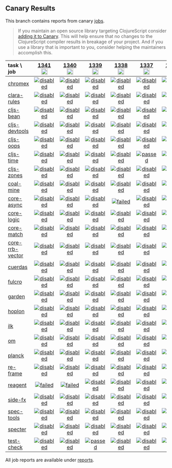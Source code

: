 ## Canary Results

This branch contains reports from canary [jobs](https://github.com/cljs-oss/canary/tree/jobs).

> If you maintain an open source library targeting ClojureScript consider [adding it to Canary](https://github.com/cljs-oss/canary/tree/master#how-to-participate). This will help ensure that no changes to the ClojureScript compiler results in breakage of your project. And if you use a library that is important to you, consider helping the maintainers accomplish this.

[//]: # (begin_overview_table)

| task \ job | <a href="reports/2020/03/27/job-001341-1.10.624-20f34d85" title="job #1341&#xA;&#xA;job --only reagent&#xA;&#xA;requested by Mike Fikes (@mfikes) on 2020-03-27T17:42:31Z">1341<br/><img width=20 height=20 src="https://avatars1.githubusercontent.com/u/1723464?v=4&s=60"></a> | <a href="reports/2020/03/27/job-001340-1.10.624-20f34d85" title="job #1340&#xA;&#xA;job --only reagent&#xA;&#xA;requested by Mike Fikes (@mfikes) on 2020-03-27T17:42:13Z">1340<br/><img width=20 height=20 src="https://avatars1.githubusercontent.com/u/1723464?v=4&s=60"></a> | <a href="reports/2020/03/27/job-001339-1.10.624-20f34d85" title="job #1339&#xA;&#xA;job --only test-check&#xA;&#xA;requested by Mike Fikes (@mfikes) on 2020-03-27T16:59:24Z">1339<br/><img width=20 height=20 src="https://avatars1.githubusercontent.com/u/1723464?v=4&s=60"></a> | <a href="reports/2020/03/27/job-001338-1.10.624-20f34d85" title="job #1338&#xA;&#xA;job --only core-async&#xA;&#xA;requested by Mike Fikes (@mfikes) on 2020-03-27T16:57:36Z">1338<br/><img width=20 height=20 src="https://avatars1.githubusercontent.com/u/1723464?v=4&s=60"></a> | <a href="reports/2020/03/27/job-001337-1.10.624-20f34d85" title="job #1337&#xA;&#xA;job --only cljs-time&#xA;&#xA;requested by Mike Fikes (@mfikes) on 2020-03-27T16:04:59Z">1337<br/><img width=20 height=20 src="https://avatars1.githubusercontent.com/u/1723464?v=4&s=60"></a> | <a href="reports/2020/03/27/job-001336-1.10.624-20f34d85" title="job #1336&#xA;&#xA;job --only clara-rules&#xA;&#xA;requested by Mike Fikes (@mfikes) on 2020-03-27T15:59:37Z">1336<br/><img width=20 height=20 src="https://avatars1.githubusercontent.com/u/1723464?v=4&s=60"></a> | <a href="reports/2020/03/27/job-001335-1.10.624-20f34d85" title="job #1335&#xA;&#xA;job&#xA;&#xA;requested by BinaryAge Bot (@babot) on 2020-03-27T11:02:59Z">1335<br/><img width=20 height=20 src="https://avatars0.githubusercontent.com/u/1476765?v=4&s=60"></a> | <a href="reports/2020/03/26/job-001334-1.10.624-20f34d85" title="job #1334&#xA;&#xA;job&#xA;&#xA;requested by BinaryAge Bot (@babot) on 2020-03-26T11:02:39Z">1334<br/><img width=20 height=20 src="https://avatars0.githubusercontent.com/u/1476765?v=4&s=60"></a> | <a href="reports/2020/03/25/job-001333-1.10.624-20f34d85" title="job #1333&#xA;&#xA;job&#xA;&#xA;requested by BinaryAge Bot (@babot) on 2020-03-25T11:02:43Z">1333<br/><img width=20 height=20 src="https://avatars0.githubusercontent.com/u/1476765?v=4&s=60"></a> | <a href="reports/2020/03/24/job-001332-1.10.623-e4e1ac25" title="job #1332&#xA;&#xA;job&#xA;&#xA;requested by BinaryAge Bot (@babot) on 2020-03-24T11:02:43Z">1332<br/><img width=20 height=20 src="https://avatars0.githubusercontent.com/u/1476765?v=4&s=60"></a> |
| :--- | :---: | :---: | :---: | :---: | :---: | :---: | :---: | :---: | :---: | :---: |
| [chromex](https://github.com/binaryage/chromex) | <a href="reports/2020/03/27/job-001341-1.10.624-20f34d85#-chromex"><img title="disabled" src="http://box.binaryage.com/s-disabled.svg"><a> | <a href="reports/2020/03/27/job-001340-1.10.624-20f34d85#-chromex"><img title="disabled" src="http://box.binaryage.com/s-disabled.svg"><a> | <a href="reports/2020/03/27/job-001339-1.10.624-20f34d85#-chromex"><img title="disabled" src="http://box.binaryage.com/s-disabled.svg"><a> | <a href="reports/2020/03/27/job-001338-1.10.624-20f34d85#-chromex"><img title="disabled" src="http://box.binaryage.com/s-disabled.svg"><a> | <a href="reports/2020/03/27/job-001337-1.10.624-20f34d85#-chromex"><img title="disabled" src="http://box.binaryage.com/s-disabled.svg"><a> | <a href="reports/2020/03/27/job-001336-1.10.624-20f34d85#-chromex"><img title="disabled" src="http://box.binaryage.com/s-disabled.svg"><a> | <a href="reports/2020/03/27/job-001335-1.10.624-20f34d85#-chromex"><img title="passed" src="http://box.binaryage.com/s-passed.svg"><a> | <a href="reports/2020/03/26/job-001334-1.10.624-20f34d85#-chromex"><img title="passed" src="http://box.binaryage.com/s-passed.svg"><a> | <a href="reports/2020/03/25/job-001333-1.10.624-20f34d85#-chromex"><img title="passed" src="http://box.binaryage.com/s-passed.svg"><a> | <a href="reports/2020/03/24/job-001332-1.10.623-e4e1ac25#-chromex"><img title="passed" src="http://box.binaryage.com/s-passed.svg"><a> |
| [clara-rules](https://github.com/cerner/clara-rules) | <a href="reports/2020/03/27/job-001341-1.10.624-20f34d85#-clara-rules"><img title="disabled" src="http://box.binaryage.com/s-disabled.svg"><a> | <a href="reports/2020/03/27/job-001340-1.10.624-20f34d85#-clara-rules"><img title="disabled" src="http://box.binaryage.com/s-disabled.svg"><a> | <a href="reports/2020/03/27/job-001339-1.10.624-20f34d85#-clara-rules"><img title="disabled" src="http://box.binaryage.com/s-disabled.svg"><a> | <a href="reports/2020/03/27/job-001338-1.10.624-20f34d85#-clara-rules"><img title="disabled" src="http://box.binaryage.com/s-disabled.svg"><a> | <a href="reports/2020/03/27/job-001337-1.10.624-20f34d85#-clara-rules"><img title="disabled" src="http://box.binaryage.com/s-disabled.svg"><a> | <a href="reports/2020/03/27/job-001336-1.10.624-20f34d85#-clara-rules"><img title="passed" src="http://box.binaryage.com/s-passed.svg"><a> | <a href="reports/2020/03/27/job-001335-1.10.624-20f34d85#-clara-rules"><img title="unknown" src="http://box.binaryage.com/s-unknown.svg"><a> | <a href="reports/2020/03/26/job-001334-1.10.624-20f34d85#-clara-rules"><img title="unknown" src="http://box.binaryage.com/s-unknown.svg"><a> | <a href="reports/2020/03/25/job-001333-1.10.624-20f34d85#-clara-rules"><img title="unknown" src="http://box.binaryage.com/s-unknown.svg"><a> | <a href="reports/2020/03/24/job-001332-1.10.623-e4e1ac25#-clara-rules"><img title="unknown" src="http://box.binaryage.com/s-unknown.svg"><a> |
| [cljs-bean](https://github.com/mfikes/cljs-bean) | <a href="reports/2020/03/27/job-001341-1.10.624-20f34d85#-cljs-bean"><img title="disabled" src="http://box.binaryage.com/s-disabled.svg"><a> | <a href="reports/2020/03/27/job-001340-1.10.624-20f34d85#-cljs-bean"><img title="disabled" src="http://box.binaryage.com/s-disabled.svg"><a> | <a href="reports/2020/03/27/job-001339-1.10.624-20f34d85#-cljs-bean"><img title="disabled" src="http://box.binaryage.com/s-disabled.svg"><a> | <a href="reports/2020/03/27/job-001338-1.10.624-20f34d85#-cljs-bean"><img title="disabled" src="http://box.binaryage.com/s-disabled.svg"><a> | <a href="reports/2020/03/27/job-001337-1.10.624-20f34d85#-cljs-bean"><img title="disabled" src="http://box.binaryage.com/s-disabled.svg"><a> | <a href="reports/2020/03/27/job-001336-1.10.624-20f34d85#-cljs-bean"><img title="disabled" src="http://box.binaryage.com/s-disabled.svg"><a> | <a href="reports/2020/03/27/job-001335-1.10.624-20f34d85#-cljs-bean"><img title="failed" src="http://box.binaryage.com/s-failed.svg"><a> | <a href="reports/2020/03/26/job-001334-1.10.624-20f34d85#-cljs-bean"><img title="failed" src="http://box.binaryage.com/s-failed.svg"><a> | <a href="reports/2020/03/25/job-001333-1.10.624-20f34d85#-cljs-bean"><img title="failed" src="http://box.binaryage.com/s-failed.svg"><a> | <a href="reports/2020/03/24/job-001332-1.10.623-e4e1ac25#-cljs-bean"><img title="failed" src="http://box.binaryage.com/s-failed.svg"><a> |
| [cljs-devtools](https://github.com/binaryage/cljs-devtools) | <a href="reports/2020/03/27/job-001341-1.10.624-20f34d85#-cljs-devtools"><img title="disabled" src="http://box.binaryage.com/s-disabled.svg"><a> | <a href="reports/2020/03/27/job-001340-1.10.624-20f34d85#-cljs-devtools"><img title="disabled" src="http://box.binaryage.com/s-disabled.svg"><a> | <a href="reports/2020/03/27/job-001339-1.10.624-20f34d85#-cljs-devtools"><img title="disabled" src="http://box.binaryage.com/s-disabled.svg"><a> | <a href="reports/2020/03/27/job-001338-1.10.624-20f34d85#-cljs-devtools"><img title="disabled" src="http://box.binaryage.com/s-disabled.svg"><a> | <a href="reports/2020/03/27/job-001337-1.10.624-20f34d85#-cljs-devtools"><img title="disabled" src="http://box.binaryage.com/s-disabled.svg"><a> | <a href="reports/2020/03/27/job-001336-1.10.624-20f34d85#-cljs-devtools"><img title="disabled" src="http://box.binaryage.com/s-disabled.svg"><a> | <a href="reports/2020/03/27/job-001335-1.10.624-20f34d85#-cljs-devtools"><img title="passed" src="http://box.binaryage.com/s-passed.svg"><a> | <a href="reports/2020/03/26/job-001334-1.10.624-20f34d85#-cljs-devtools"><img title="passed" src="http://box.binaryage.com/s-passed.svg"><a> | <a href="reports/2020/03/25/job-001333-1.10.624-20f34d85#-cljs-devtools"><img title="passed" src="http://box.binaryage.com/s-passed.svg"><a> | <a href="reports/2020/03/24/job-001332-1.10.623-e4e1ac25#-cljs-devtools"><img title="passed" src="http://box.binaryage.com/s-passed.svg"><a> |
| [cljs-oops](https://github.com/binaryage/cljs-oops) | <a href="reports/2020/03/27/job-001341-1.10.624-20f34d85#-cljs-oops"><img title="disabled" src="http://box.binaryage.com/s-disabled.svg"><a> | <a href="reports/2020/03/27/job-001340-1.10.624-20f34d85#-cljs-oops"><img title="disabled" src="http://box.binaryage.com/s-disabled.svg"><a> | <a href="reports/2020/03/27/job-001339-1.10.624-20f34d85#-cljs-oops"><img title="disabled" src="http://box.binaryage.com/s-disabled.svg"><a> | <a href="reports/2020/03/27/job-001338-1.10.624-20f34d85#-cljs-oops"><img title="disabled" src="http://box.binaryage.com/s-disabled.svg"><a> | <a href="reports/2020/03/27/job-001337-1.10.624-20f34d85#-cljs-oops"><img title="disabled" src="http://box.binaryage.com/s-disabled.svg"><a> | <a href="reports/2020/03/27/job-001336-1.10.624-20f34d85#-cljs-oops"><img title="disabled" src="http://box.binaryage.com/s-disabled.svg"><a> | <a href="reports/2020/03/27/job-001335-1.10.624-20f34d85#-cljs-oops"><img title="passed" src="http://box.binaryage.com/s-passed.svg"><a> | <a href="reports/2020/03/26/job-001334-1.10.624-20f34d85#-cljs-oops"><img title="passed" src="http://box.binaryage.com/s-passed.svg"><a> | <a href="reports/2020/03/25/job-001333-1.10.624-20f34d85#-cljs-oops"><img title="passed" src="http://box.binaryage.com/s-passed.svg"><a> | <a href="reports/2020/03/24/job-001332-1.10.623-e4e1ac25#-cljs-oops"><img title="passed" src="http://box.binaryage.com/s-passed.svg"><a> |
| [cljs-time](https://github.com/andrewmcveigh/cljs-time) | <a href="reports/2020/03/27/job-001341-1.10.624-20f34d85#-cljs-time"><img title="disabled" src="http://box.binaryage.com/s-disabled.svg"><a> | <a href="reports/2020/03/27/job-001340-1.10.624-20f34d85#-cljs-time"><img title="disabled" src="http://box.binaryage.com/s-disabled.svg"><a> | <a href="reports/2020/03/27/job-001339-1.10.624-20f34d85#-cljs-time"><img title="disabled" src="http://box.binaryage.com/s-disabled.svg"><a> | <a href="reports/2020/03/27/job-001338-1.10.624-20f34d85#-cljs-time"><img title="disabled" src="http://box.binaryage.com/s-disabled.svg"><a> | <a href="reports/2020/03/27/job-001337-1.10.624-20f34d85#-cljs-time"><img title="passed" src="http://box.binaryage.com/s-passed.svg"><a> | <a href="reports/2020/03/27/job-001336-1.10.624-20f34d85#-cljs-time"><img title="disabled" src="http://box.binaryage.com/s-disabled.svg"><a> | <a href="reports/2020/03/27/job-001335-1.10.624-20f34d85#-cljs-time"><img title="unknown" src="http://box.binaryage.com/s-unknown.svg"><a> | <a href="reports/2020/03/26/job-001334-1.10.624-20f34d85#-cljs-time"><img title="unknown" src="http://box.binaryage.com/s-unknown.svg"><a> | <a href="reports/2020/03/25/job-001333-1.10.624-20f34d85#-cljs-time"><img title="unknown" src="http://box.binaryage.com/s-unknown.svg"><a> | <a href="reports/2020/03/24/job-001332-1.10.623-e4e1ac25#-cljs-time"><img title="unknown" src="http://box.binaryage.com/s-unknown.svg"><a> |
| [cljs-zones](https://github.com/binaryage/cljs-zones) | <a href="reports/2020/03/27/job-001341-1.10.624-20f34d85#-cljs-zones"><img title="disabled" src="http://box.binaryage.com/s-disabled.svg"><a> | <a href="reports/2020/03/27/job-001340-1.10.624-20f34d85#-cljs-zones"><img title="disabled" src="http://box.binaryage.com/s-disabled.svg"><a> | <a href="reports/2020/03/27/job-001339-1.10.624-20f34d85#-cljs-zones"><img title="disabled" src="http://box.binaryage.com/s-disabled.svg"><a> | <a href="reports/2020/03/27/job-001338-1.10.624-20f34d85#-cljs-zones"><img title="disabled" src="http://box.binaryage.com/s-disabled.svg"><a> | <a href="reports/2020/03/27/job-001337-1.10.624-20f34d85#-cljs-zones"><img title="disabled" src="http://box.binaryage.com/s-disabled.svg"><a> | <a href="reports/2020/03/27/job-001336-1.10.624-20f34d85#-cljs-zones"><img title="disabled" src="http://box.binaryage.com/s-disabled.svg"><a> | <a href="reports/2020/03/27/job-001335-1.10.624-20f34d85#-cljs-zones"><img title="passed" src="http://box.binaryage.com/s-passed.svg"><a> | <a href="reports/2020/03/26/job-001334-1.10.624-20f34d85#-cljs-zones"><img title="passed" src="http://box.binaryage.com/s-passed.svg"><a> | <a href="reports/2020/03/25/job-001333-1.10.624-20f34d85#-cljs-zones"><img title="passed" src="http://box.binaryage.com/s-passed.svg"><a> | <a href="reports/2020/03/24/job-001332-1.10.623-e4e1ac25#-cljs-zones"><img title="passed" src="http://box.binaryage.com/s-passed.svg"><a> |
| [coal-mine](https://github.com/mfikes/coal-mine) | <a href="reports/2020/03/27/job-001341-1.10.624-20f34d85#-coal-mine"><img title="disabled" src="http://box.binaryage.com/s-disabled.svg"><a> | <a href="reports/2020/03/27/job-001340-1.10.624-20f34d85#-coal-mine"><img title="disabled" src="http://box.binaryage.com/s-disabled.svg"><a> | <a href="reports/2020/03/27/job-001339-1.10.624-20f34d85#-coal-mine"><img title="disabled" src="http://box.binaryage.com/s-disabled.svg"><a> | <a href="reports/2020/03/27/job-001338-1.10.624-20f34d85#-coal-mine"><img title="disabled" src="http://box.binaryage.com/s-disabled.svg"><a> | <a href="reports/2020/03/27/job-001337-1.10.624-20f34d85#-coal-mine"><img title="disabled" src="http://box.binaryage.com/s-disabled.svg"><a> | <a href="reports/2020/03/27/job-001336-1.10.624-20f34d85#-coal-mine"><img title="disabled" src="http://box.binaryage.com/s-disabled.svg"><a> | <a href="reports/2020/03/27/job-001335-1.10.624-20f34d85#-coal-mine"><img title="passed" src="http://box.binaryage.com/s-passed.svg"><a> | <a href="reports/2020/03/26/job-001334-1.10.624-20f34d85#-coal-mine"><img title="passed" src="http://box.binaryage.com/s-passed.svg"><a> | <a href="reports/2020/03/25/job-001333-1.10.624-20f34d85#-coal-mine"><img title="passed" src="http://box.binaryage.com/s-passed.svg"><a> | <a href="reports/2020/03/24/job-001332-1.10.623-e4e1ac25#-coal-mine"><img title="passed" src="http://box.binaryage.com/s-passed.svg"><a> |
| [core-async](https://github.com/clojure/core.async) | <a href="reports/2020/03/27/job-001341-1.10.624-20f34d85#-core-async"><img title="disabled" src="http://box.binaryage.com/s-disabled.svg"><a> | <a href="reports/2020/03/27/job-001340-1.10.624-20f34d85#-core-async"><img title="disabled" src="http://box.binaryage.com/s-disabled.svg"><a> | <a href="reports/2020/03/27/job-001339-1.10.624-20f34d85#-core-async"><img title="disabled" src="http://box.binaryage.com/s-disabled.svg"><a> | <a href="reports/2020/03/27/job-001338-1.10.624-20f34d85#-core-async"><img title="failed" src="http://box.binaryage.com/s-failed.svg"><a> | <a href="reports/2020/03/27/job-001337-1.10.624-20f34d85#-core-async"><img title="disabled" src="http://box.binaryage.com/s-disabled.svg"><a> | <a href="reports/2020/03/27/job-001336-1.10.624-20f34d85#-core-async"><img title="disabled" src="http://box.binaryage.com/s-disabled.svg"><a> | <a href="reports/2020/03/27/job-001335-1.10.624-20f34d85#-core-async"><img title="unknown" src="http://box.binaryage.com/s-unknown.svg"><a> | <a href="reports/2020/03/26/job-001334-1.10.624-20f34d85#-core-async"><img title="unknown" src="http://box.binaryage.com/s-unknown.svg"><a> | <a href="reports/2020/03/25/job-001333-1.10.624-20f34d85#-core-async"><img title="unknown" src="http://box.binaryage.com/s-unknown.svg"><a> | <a href="reports/2020/03/24/job-001332-1.10.623-e4e1ac25#-core-async"><img title="unknown" src="http://box.binaryage.com/s-unknown.svg"><a> |
| [core-logic](https://github.com/clojure/core.logic) | <a href="reports/2020/03/27/job-001341-1.10.624-20f34d85#-core-logic"><img title="disabled" src="http://box.binaryage.com/s-disabled.svg"><a> | <a href="reports/2020/03/27/job-001340-1.10.624-20f34d85#-core-logic"><img title="disabled" src="http://box.binaryage.com/s-disabled.svg"><a> | <a href="reports/2020/03/27/job-001339-1.10.624-20f34d85#-core-logic"><img title="disabled" src="http://box.binaryage.com/s-disabled.svg"><a> | <a href="reports/2020/03/27/job-001338-1.10.624-20f34d85#-core-logic"><img title="disabled" src="http://box.binaryage.com/s-disabled.svg"><a> | <a href="reports/2020/03/27/job-001337-1.10.624-20f34d85#-core-logic"><img title="disabled" src="http://box.binaryage.com/s-disabled.svg"><a> | <a href="reports/2020/03/27/job-001336-1.10.624-20f34d85#-core-logic"><img title="disabled" src="http://box.binaryage.com/s-disabled.svg"><a> | <a href="reports/2020/03/27/job-001335-1.10.624-20f34d85#-core-logic"><img title="unknown" src="http://box.binaryage.com/s-unknown.svg"><a> | <a href="reports/2020/03/26/job-001334-1.10.624-20f34d85#-core-logic"><img title="unknown" src="http://box.binaryage.com/s-unknown.svg"><a> | <a href="reports/2020/03/25/job-001333-1.10.624-20f34d85#-core-logic"><img title="unknown" src="http://box.binaryage.com/s-unknown.svg"><a> | <a href="reports/2020/03/24/job-001332-1.10.623-e4e1ac25#-core-logic"><img title="unknown" src="http://box.binaryage.com/s-unknown.svg"><a> |
| [core-match](https://github.com/clojure/core.match) | <a href="reports/2020/03/27/job-001341-1.10.624-20f34d85#-core-match"><img title="disabled" src="http://box.binaryage.com/s-disabled.svg"><a> | <a href="reports/2020/03/27/job-001340-1.10.624-20f34d85#-core-match"><img title="disabled" src="http://box.binaryage.com/s-disabled.svg"><a> | <a href="reports/2020/03/27/job-001339-1.10.624-20f34d85#-core-match"><img title="disabled" src="http://box.binaryage.com/s-disabled.svg"><a> | <a href="reports/2020/03/27/job-001338-1.10.624-20f34d85#-core-match"><img title="disabled" src="http://box.binaryage.com/s-disabled.svg"><a> | <a href="reports/2020/03/27/job-001337-1.10.624-20f34d85#-core-match"><img title="disabled" src="http://box.binaryage.com/s-disabled.svg"><a> | <a href="reports/2020/03/27/job-001336-1.10.624-20f34d85#-core-match"><img title="disabled" src="http://box.binaryage.com/s-disabled.svg"><a> | <a href="reports/2020/03/27/job-001335-1.10.624-20f34d85#-core-match"><img title="unknown" src="http://box.binaryage.com/s-unknown.svg"><a> | <a href="reports/2020/03/26/job-001334-1.10.624-20f34d85#-core-match"><img title="unknown" src="http://box.binaryage.com/s-unknown.svg"><a> | <a href="reports/2020/03/25/job-001333-1.10.624-20f34d85#-core-match"><img title="unknown" src="http://box.binaryage.com/s-unknown.svg"><a> | <a href="reports/2020/03/24/job-001332-1.10.623-e4e1ac25#-core-match"><img title="unknown" src="http://box.binaryage.com/s-unknown.svg"><a> |
| [core-rrb-vector](https://github.com/clojure/core.rrb-vector) | <a href="reports/2020/03/27/job-001341-1.10.624-20f34d85#-core-rrb-vector"><img title="disabled" src="http://box.binaryage.com/s-disabled.svg"><a> | <a href="reports/2020/03/27/job-001340-1.10.624-20f34d85#-core-rrb-vector"><img title="disabled" src="http://box.binaryage.com/s-disabled.svg"><a> | <a href="reports/2020/03/27/job-001339-1.10.624-20f34d85#-core-rrb-vector"><img title="disabled" src="http://box.binaryage.com/s-disabled.svg"><a> | <a href="reports/2020/03/27/job-001338-1.10.624-20f34d85#-core-rrb-vector"><img title="disabled" src="http://box.binaryage.com/s-disabled.svg"><a> | <a href="reports/2020/03/27/job-001337-1.10.624-20f34d85#-core-rrb-vector"><img title="disabled" src="http://box.binaryage.com/s-disabled.svg"><a> | <a href="reports/2020/03/27/job-001336-1.10.624-20f34d85#-core-rrb-vector"><img title="disabled" src="http://box.binaryage.com/s-disabled.svg"><a> | <a href="reports/2020/03/27/job-001335-1.10.624-20f34d85#-core-rrb-vector"><img title="unknown" src="http://box.binaryage.com/s-unknown.svg"><a> | <a href="reports/2020/03/26/job-001334-1.10.624-20f34d85#-core-rrb-vector"><img title="unknown" src="http://box.binaryage.com/s-unknown.svg"><a> | <a href="reports/2020/03/25/job-001333-1.10.624-20f34d85#-core-rrb-vector"><img title="unknown" src="http://box.binaryage.com/s-unknown.svg"><a> | <a href="reports/2020/03/24/job-001332-1.10.623-e4e1ac25#-core-rrb-vector"><img title="unknown" src="http://box.binaryage.com/s-unknown.svg"><a> |
| [cuerdas](https://github.com/funcool/cuerdas) | <a href="reports/2020/03/27/job-001341-1.10.624-20f34d85#-cuerdas"><img title="disabled" src="http://box.binaryage.com/s-disabled.svg"><a> | <a href="reports/2020/03/27/job-001340-1.10.624-20f34d85#-cuerdas"><img title="disabled" src="http://box.binaryage.com/s-disabled.svg"><a> | <a href="reports/2020/03/27/job-001339-1.10.624-20f34d85#-cuerdas"><img title="disabled" src="http://box.binaryage.com/s-disabled.svg"><a> | <a href="reports/2020/03/27/job-001338-1.10.624-20f34d85#-cuerdas"><img title="disabled" src="http://box.binaryage.com/s-disabled.svg"><a> | <a href="reports/2020/03/27/job-001337-1.10.624-20f34d85#-cuerdas"><img title="disabled" src="http://box.binaryage.com/s-disabled.svg"><a> | <a href="reports/2020/03/27/job-001336-1.10.624-20f34d85#-cuerdas"><img title="disabled" src="http://box.binaryage.com/s-disabled.svg"><a> | <a href="reports/2020/03/27/job-001335-1.10.624-20f34d85#-cuerdas"><img title="unknown" src="http://box.binaryage.com/s-unknown.svg"><a> | <a href="reports/2020/03/26/job-001334-1.10.624-20f34d85#-cuerdas"><img title="unknown" src="http://box.binaryage.com/s-unknown.svg"><a> | <a href="reports/2020/03/25/job-001333-1.10.624-20f34d85#-cuerdas"><img title="unknown" src="http://box.binaryage.com/s-unknown.svg"><a> | <a href="reports/2020/03/24/job-001332-1.10.623-e4e1ac25#-cuerdas"><img title="unknown" src="http://box.binaryage.com/s-unknown.svg"><a> |
| [fulcro](https://github.com/fulcrologic/fulcro) | <a href="reports/2020/03/27/job-001341-1.10.624-20f34d85#-fulcro"><img title="disabled" src="http://box.binaryage.com/s-disabled.svg"><a> | <a href="reports/2020/03/27/job-001340-1.10.624-20f34d85#-fulcro"><img title="disabled" src="http://box.binaryage.com/s-disabled.svg"><a> | <a href="reports/2020/03/27/job-001339-1.10.624-20f34d85#-fulcro"><img title="disabled" src="http://box.binaryage.com/s-disabled.svg"><a> | <a href="reports/2020/03/27/job-001338-1.10.624-20f34d85#-fulcro"><img title="disabled" src="http://box.binaryage.com/s-disabled.svg"><a> | <a href="reports/2020/03/27/job-001337-1.10.624-20f34d85#-fulcro"><img title="disabled" src="http://box.binaryage.com/s-disabled.svg"><a> | <a href="reports/2020/03/27/job-001336-1.10.624-20f34d85#-fulcro"><img title="disabled" src="http://box.binaryage.com/s-disabled.svg"><a> | <a href="reports/2020/03/27/job-001335-1.10.624-20f34d85#-fulcro"><img title="unknown" src="http://box.binaryage.com/s-unknown.svg"><a> | <a href="reports/2020/03/26/job-001334-1.10.624-20f34d85#-fulcro"><img title="unknown" src="http://box.binaryage.com/s-unknown.svg"><a> | <a href="reports/2020/03/25/job-001333-1.10.624-20f34d85#-fulcro"><img title="unknown" src="http://box.binaryage.com/s-unknown.svg"><a> | <a href="reports/2020/03/24/job-001332-1.10.623-e4e1ac25#-fulcro"><img title="unknown" src="http://box.binaryage.com/s-unknown.svg"><a> |
| [garden](https://github.com/noprompt/garden) | <a href="reports/2020/03/27/job-001341-1.10.624-20f34d85#-garden"><img title="disabled" src="http://box.binaryage.com/s-disabled.svg"><a> | <a href="reports/2020/03/27/job-001340-1.10.624-20f34d85#-garden"><img title="disabled" src="http://box.binaryage.com/s-disabled.svg"><a> | <a href="reports/2020/03/27/job-001339-1.10.624-20f34d85#-garden"><img title="disabled" src="http://box.binaryage.com/s-disabled.svg"><a> | <a href="reports/2020/03/27/job-001338-1.10.624-20f34d85#-garden"><img title="disabled" src="http://box.binaryage.com/s-disabled.svg"><a> | <a href="reports/2020/03/27/job-001337-1.10.624-20f34d85#-garden"><img title="disabled" src="http://box.binaryage.com/s-disabled.svg"><a> | <a href="reports/2020/03/27/job-001336-1.10.624-20f34d85#-garden"><img title="disabled" src="http://box.binaryage.com/s-disabled.svg"><a> | <a href="reports/2020/03/27/job-001335-1.10.624-20f34d85#-garden"><img title="unknown" src="http://box.binaryage.com/s-unknown.svg"><a> | <a href="reports/2020/03/26/job-001334-1.10.624-20f34d85#-garden"><img title="unknown" src="http://box.binaryage.com/s-unknown.svg"><a> | <a href="reports/2020/03/25/job-001333-1.10.624-20f34d85#-garden"><img title="unknown" src="http://box.binaryage.com/s-unknown.svg"><a> | <a href="reports/2020/03/24/job-001332-1.10.623-e4e1ac25#-garden"><img title="unknown" src="http://box.binaryage.com/s-unknown.svg"><a> |
| [hoplon](https://github.com/hoplon/hoplon) | <a href="reports/2020/03/27/job-001341-1.10.624-20f34d85#-hoplon"><img title="disabled" src="http://box.binaryage.com/s-disabled.svg"><a> | <a href="reports/2020/03/27/job-001340-1.10.624-20f34d85#-hoplon"><img title="disabled" src="http://box.binaryage.com/s-disabled.svg"><a> | <a href="reports/2020/03/27/job-001339-1.10.624-20f34d85#-hoplon"><img title="disabled" src="http://box.binaryage.com/s-disabled.svg"><a> | <a href="reports/2020/03/27/job-001338-1.10.624-20f34d85#-hoplon"><img title="disabled" src="http://box.binaryage.com/s-disabled.svg"><a> | <a href="reports/2020/03/27/job-001337-1.10.624-20f34d85#-hoplon"><img title="disabled" src="http://box.binaryage.com/s-disabled.svg"><a> | <a href="reports/2020/03/27/job-001336-1.10.624-20f34d85#-hoplon"><img title="disabled" src="http://box.binaryage.com/s-disabled.svg"><a> | <a href="reports/2020/03/27/job-001335-1.10.624-20f34d85#-hoplon"><img title="unknown" src="http://box.binaryage.com/s-unknown.svg"><a> | <a href="reports/2020/03/26/job-001334-1.10.624-20f34d85#-hoplon"><img title="unknown" src="http://box.binaryage.com/s-unknown.svg"><a> | <a href="reports/2020/03/25/job-001333-1.10.624-20f34d85#-hoplon"><img title="unknown" src="http://box.binaryage.com/s-unknown.svg"><a> | <a href="reports/2020/03/24/job-001332-1.10.623-e4e1ac25#-hoplon"><img title="unknown" src="http://box.binaryage.com/s-unknown.svg"><a> |
| [ilk](https://github.com/mfikes/ilk) | <a href="reports/2020/03/27/job-001341-1.10.624-20f34d85#-ilk"><img title="disabled" src="http://box.binaryage.com/s-disabled.svg"><a> | <a href="reports/2020/03/27/job-001340-1.10.624-20f34d85#-ilk"><img title="disabled" src="http://box.binaryage.com/s-disabled.svg"><a> | <a href="reports/2020/03/27/job-001339-1.10.624-20f34d85#-ilk"><img title="disabled" src="http://box.binaryage.com/s-disabled.svg"><a> | <a href="reports/2020/03/27/job-001338-1.10.624-20f34d85#-ilk"><img title="disabled" src="http://box.binaryage.com/s-disabled.svg"><a> | <a href="reports/2020/03/27/job-001337-1.10.624-20f34d85#-ilk"><img title="disabled" src="http://box.binaryage.com/s-disabled.svg"><a> | <a href="reports/2020/03/27/job-001336-1.10.624-20f34d85#-ilk"><img title="disabled" src="http://box.binaryage.com/s-disabled.svg"><a> | <a href="reports/2020/03/27/job-001335-1.10.624-20f34d85#-ilk"><img title="failed" src="http://box.binaryage.com/s-failed.svg"><a> | <a href="reports/2020/03/26/job-001334-1.10.624-20f34d85#-ilk"><img title="failed" src="http://box.binaryage.com/s-failed.svg"><a> | <a href="reports/2020/03/25/job-001333-1.10.624-20f34d85#-ilk"><img title="failed" src="http://box.binaryage.com/s-failed.svg"><a> | <a href="reports/2020/03/24/job-001332-1.10.623-e4e1ac25#-ilk"><img title="failed" src="http://box.binaryage.com/s-failed.svg"><a> |
| [om](https://github.com/omcljs/om) | <a href="reports/2020/03/27/job-001341-1.10.624-20f34d85#-om"><img title="disabled" src="http://box.binaryage.com/s-disabled.svg"><a> | <a href="reports/2020/03/27/job-001340-1.10.624-20f34d85#-om"><img title="disabled" src="http://box.binaryage.com/s-disabled.svg"><a> | <a href="reports/2020/03/27/job-001339-1.10.624-20f34d85#-om"><img title="disabled" src="http://box.binaryage.com/s-disabled.svg"><a> | <a href="reports/2020/03/27/job-001338-1.10.624-20f34d85#-om"><img title="disabled" src="http://box.binaryage.com/s-disabled.svg"><a> | <a href="reports/2020/03/27/job-001337-1.10.624-20f34d85#-om"><img title="disabled" src="http://box.binaryage.com/s-disabled.svg"><a> | <a href="reports/2020/03/27/job-001336-1.10.624-20f34d85#-om"><img title="disabled" src="http://box.binaryage.com/s-disabled.svg"><a> | <a href="reports/2020/03/27/job-001335-1.10.624-20f34d85#-om"><img title="unknown" src="http://box.binaryage.com/s-unknown.svg"><a> | <a href="reports/2020/03/26/job-001334-1.10.624-20f34d85#-om"><img title="unknown" src="http://box.binaryage.com/s-unknown.svg"><a> | <a href="reports/2020/03/25/job-001333-1.10.624-20f34d85#-om"><img title="unknown" src="http://box.binaryage.com/s-unknown.svg"><a> | <a href="reports/2020/03/24/job-001332-1.10.623-e4e1ac25#-om"><img title="unknown" src="http://box.binaryage.com/s-unknown.svg"><a> |
| [planck](https://github.com/planck-repl/planck) | <a href="reports/2020/03/27/job-001341-1.10.624-20f34d85#-planck"><img title="disabled" src="http://box.binaryage.com/s-disabled.svg"><a> | <a href="reports/2020/03/27/job-001340-1.10.624-20f34d85#-planck"><img title="disabled" src="http://box.binaryage.com/s-disabled.svg"><a> | <a href="reports/2020/03/27/job-001339-1.10.624-20f34d85#-planck"><img title="disabled" src="http://box.binaryage.com/s-disabled.svg"><a> | <a href="reports/2020/03/27/job-001338-1.10.624-20f34d85#-planck"><img title="disabled" src="http://box.binaryage.com/s-disabled.svg"><a> | <a href="reports/2020/03/27/job-001337-1.10.624-20f34d85#-planck"><img title="disabled" src="http://box.binaryage.com/s-disabled.svg"><a> | <a href="reports/2020/03/27/job-001336-1.10.624-20f34d85#-planck"><img title="disabled" src="http://box.binaryage.com/s-disabled.svg"><a> | <a href="reports/2020/03/27/job-001335-1.10.624-20f34d85#-planck"><img title="unknown" src="http://box.binaryage.com/s-unknown.svg"><a> | <a href="reports/2020/03/26/job-001334-1.10.624-20f34d85#-planck"><img title="unknown" src="http://box.binaryage.com/s-unknown.svg"><a> | <a href="reports/2020/03/25/job-001333-1.10.624-20f34d85#-planck"><img title="unknown" src="http://box.binaryage.com/s-unknown.svg"><a> | <a href="reports/2020/03/24/job-001332-1.10.623-e4e1ac25#-planck"><img title="unknown" src="http://box.binaryage.com/s-unknown.svg"><a> |
| [re-frame](https://github.com/Day8/re-frame) | <a href="reports/2020/03/27/job-001341-1.10.624-20f34d85#-re-frame"><img title="disabled" src="http://box.binaryage.com/s-disabled.svg"><a> | <a href="reports/2020/03/27/job-001340-1.10.624-20f34d85#-re-frame"><img title="disabled" src="http://box.binaryage.com/s-disabled.svg"><a> | <a href="reports/2020/03/27/job-001339-1.10.624-20f34d85#-re-frame"><img title="disabled" src="http://box.binaryage.com/s-disabled.svg"><a> | <a href="reports/2020/03/27/job-001338-1.10.624-20f34d85#-re-frame"><img title="disabled" src="http://box.binaryage.com/s-disabled.svg"><a> | <a href="reports/2020/03/27/job-001337-1.10.624-20f34d85#-re-frame"><img title="disabled" src="http://box.binaryage.com/s-disabled.svg"><a> | <a href="reports/2020/03/27/job-001336-1.10.624-20f34d85#-re-frame"><img title="disabled" src="http://box.binaryage.com/s-disabled.svg"><a> | <a href="reports/2020/03/27/job-001335-1.10.624-20f34d85#-re-frame"><img title="unknown" src="http://box.binaryage.com/s-unknown.svg"><a> | <a href="reports/2020/03/26/job-001334-1.10.624-20f34d85#-re-frame"><img title="unknown" src="http://box.binaryage.com/s-unknown.svg"><a> | <a href="reports/2020/03/25/job-001333-1.10.624-20f34d85#-re-frame"><img title="unknown" src="http://box.binaryage.com/s-unknown.svg"><a> | <a href="reports/2020/03/24/job-001332-1.10.623-e4e1ac25#-re-frame"><img title="unknown" src="http://box.binaryage.com/s-unknown.svg"><a> |
| [reagent](https://github.com/reagent-project/reagent) | <a href="reports/2020/03/27/job-001341-1.10.624-20f34d85#-reagent"><img title="failed" src="http://box.binaryage.com/s-failed.svg"><a> | <a href="reports/2020/03/27/job-001340-1.10.624-20f34d85#-reagent"><img title="failed" src="http://box.binaryage.com/s-failed.svg"><a> | <a href="reports/2020/03/27/job-001339-1.10.624-20f34d85#-reagent"><img title="disabled" src="http://box.binaryage.com/s-disabled.svg"><a> | <a href="reports/2020/03/27/job-001338-1.10.624-20f34d85#-reagent"><img title="disabled" src="http://box.binaryage.com/s-disabled.svg"><a> | <a href="reports/2020/03/27/job-001337-1.10.624-20f34d85#-reagent"><img title="disabled" src="http://box.binaryage.com/s-disabled.svg"><a> | <a href="reports/2020/03/27/job-001336-1.10.624-20f34d85#-reagent"><img title="disabled" src="http://box.binaryage.com/s-disabled.svg"><a> | <a href="reports/2020/03/27/job-001335-1.10.624-20f34d85#-reagent"><img title="unknown" src="http://box.binaryage.com/s-unknown.svg"><a> | <a href="reports/2020/03/26/job-001334-1.10.624-20f34d85#-reagent"><img title="unknown" src="http://box.binaryage.com/s-unknown.svg"><a> | <a href="reports/2020/03/25/job-001333-1.10.624-20f34d85#-reagent"><img title="unknown" src="http://box.binaryage.com/s-unknown.svg"><a> | <a href="reports/2020/03/24/job-001332-1.10.623-e4e1ac25#-reagent"><img title="unknown" src="http://box.binaryage.com/s-unknown.svg"><a> |
| [side-fx](https://github.com/cljsrn/side-fx) | <a href="reports/2020/03/27/job-001341-1.10.624-20f34d85#-side-fx"><img title="disabled" src="http://box.binaryage.com/s-disabled.svg"><a> | <a href="reports/2020/03/27/job-001340-1.10.624-20f34d85#-side-fx"><img title="disabled" src="http://box.binaryage.com/s-disabled.svg"><a> | <a href="reports/2020/03/27/job-001339-1.10.624-20f34d85#-side-fx"><img title="disabled" src="http://box.binaryage.com/s-disabled.svg"><a> | <a href="reports/2020/03/27/job-001338-1.10.624-20f34d85#-side-fx"><img title="disabled" src="http://box.binaryage.com/s-disabled.svg"><a> | <a href="reports/2020/03/27/job-001337-1.10.624-20f34d85#-side-fx"><img title="disabled" src="http://box.binaryage.com/s-disabled.svg"><a> | <a href="reports/2020/03/27/job-001336-1.10.624-20f34d85#-side-fx"><img title="disabled" src="http://box.binaryage.com/s-disabled.svg"><a> | <a href="reports/2020/03/27/job-001335-1.10.624-20f34d85#-side-fx"><img title="unknown" src="http://box.binaryage.com/s-unknown.svg"><a> | <a href="reports/2020/03/26/job-001334-1.10.624-20f34d85#-side-fx"><img title="unknown" src="http://box.binaryage.com/s-unknown.svg"><a> | <a href="reports/2020/03/25/job-001333-1.10.624-20f34d85#-side-fx"><img title="unknown" src="http://box.binaryage.com/s-unknown.svg"><a> | <a href="reports/2020/03/24/job-001332-1.10.623-e4e1ac25#-side-fx"><img title="unknown" src="http://box.binaryage.com/s-unknown.svg"><a> |
| [spec-tools](https://github.com/metosin/spec-tools) | <a href="reports/2020/03/27/job-001341-1.10.624-20f34d85#-spec-tools"><img title="disabled" src="http://box.binaryage.com/s-disabled.svg"><a> | <a href="reports/2020/03/27/job-001340-1.10.624-20f34d85#-spec-tools"><img title="disabled" src="http://box.binaryage.com/s-disabled.svg"><a> | <a href="reports/2020/03/27/job-001339-1.10.624-20f34d85#-spec-tools"><img title="disabled" src="http://box.binaryage.com/s-disabled.svg"><a> | <a href="reports/2020/03/27/job-001338-1.10.624-20f34d85#-spec-tools"><img title="disabled" src="http://box.binaryage.com/s-disabled.svg"><a> | <a href="reports/2020/03/27/job-001337-1.10.624-20f34d85#-spec-tools"><img title="disabled" src="http://box.binaryage.com/s-disabled.svg"><a> | <a href="reports/2020/03/27/job-001336-1.10.624-20f34d85#-spec-tools"><img title="disabled" src="http://box.binaryage.com/s-disabled.svg"><a> | <a href="reports/2020/03/27/job-001335-1.10.624-20f34d85#-spec-tools"><img title="unknown" src="http://box.binaryage.com/s-unknown.svg"><a> | <a href="reports/2020/03/26/job-001334-1.10.624-20f34d85#-spec-tools"><img title="unknown" src="http://box.binaryage.com/s-unknown.svg"><a> | <a href="reports/2020/03/25/job-001333-1.10.624-20f34d85#-spec-tools"><img title="unknown" src="http://box.binaryage.com/s-unknown.svg"><a> | <a href="reports/2020/03/24/job-001332-1.10.623-e4e1ac25#-spec-tools"><img title="unknown" src="http://box.binaryage.com/s-unknown.svg"><a> |
| [specter](https://github.com/nathanmarz/specter) | <a href="reports/2020/03/27/job-001341-1.10.624-20f34d85#-specter"><img title="disabled" src="http://box.binaryage.com/s-disabled.svg"><a> | <a href="reports/2020/03/27/job-001340-1.10.624-20f34d85#-specter"><img title="disabled" src="http://box.binaryage.com/s-disabled.svg"><a> | <a href="reports/2020/03/27/job-001339-1.10.624-20f34d85#-specter"><img title="disabled" src="http://box.binaryage.com/s-disabled.svg"><a> | <a href="reports/2020/03/27/job-001338-1.10.624-20f34d85#-specter"><img title="disabled" src="http://box.binaryage.com/s-disabled.svg"><a> | <a href="reports/2020/03/27/job-001337-1.10.624-20f34d85#-specter"><img title="disabled" src="http://box.binaryage.com/s-disabled.svg"><a> | <a href="reports/2020/03/27/job-001336-1.10.624-20f34d85#-specter"><img title="disabled" src="http://box.binaryage.com/s-disabled.svg"><a> | <a href="reports/2020/03/27/job-001335-1.10.624-20f34d85#-specter"><img title="unknown" src="http://box.binaryage.com/s-unknown.svg"><a> | <a href="reports/2020/03/26/job-001334-1.10.624-20f34d85#-specter"><img title="unknown" src="http://box.binaryage.com/s-unknown.svg"><a> | <a href="reports/2020/03/25/job-001333-1.10.624-20f34d85#-specter"><img title="unknown" src="http://box.binaryage.com/s-unknown.svg"><a> | <a href="reports/2020/03/24/job-001332-1.10.623-e4e1ac25#-specter"><img title="unknown" src="http://box.binaryage.com/s-unknown.svg"><a> |
| [test-check](https://github.com/clojure/test.check) | <a href="reports/2020/03/27/job-001341-1.10.624-20f34d85#-test-check"><img title="disabled" src="http://box.binaryage.com/s-disabled.svg"><a> | <a href="reports/2020/03/27/job-001340-1.10.624-20f34d85#-test-check"><img title="disabled" src="http://box.binaryage.com/s-disabled.svg"><a> | <a href="reports/2020/03/27/job-001339-1.10.624-20f34d85#-test-check"><img title="passed" src="http://box.binaryage.com/s-passed.svg"><a> | <a href="reports/2020/03/27/job-001338-1.10.624-20f34d85#-test-check"><img title="disabled" src="http://box.binaryage.com/s-disabled.svg"><a> | <a href="reports/2020/03/27/job-001337-1.10.624-20f34d85#-test-check"><img title="disabled" src="http://box.binaryage.com/s-disabled.svg"><a> | <a href="reports/2020/03/27/job-001336-1.10.624-20f34d85#-test-check"><img title="disabled" src="http://box.binaryage.com/s-disabled.svg"><a> | <a href="reports/2020/03/27/job-001335-1.10.624-20f34d85#-test-check"><img title="unknown" src="http://box.binaryage.com/s-unknown.svg"><a> | <a href="reports/2020/03/26/job-001334-1.10.624-20f34d85#-test-check"><img title="unknown" src="http://box.binaryage.com/s-unknown.svg"><a> | <a href="reports/2020/03/25/job-001333-1.10.624-20f34d85#-test-check"><img title="unknown" src="http://box.binaryage.com/s-unknown.svg"><a> | <a href="reports/2020/03/24/job-001332-1.10.623-e4e1ac25#-test-check"><img title="unknown" src="http://box.binaryage.com/s-unknown.svg"><a> |

[//]: # (end_overview_table)

All job reports are available under [reports](reports).
